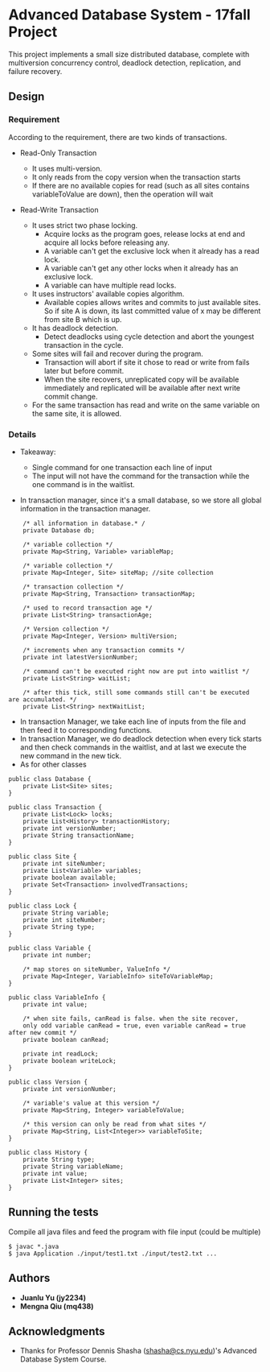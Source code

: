 
# Advanced Database System - 17fall Project

This project implements a small size distributed database, complete with multiversion concurrency control, deadlock detection, replication, and
failure recovery.

## Design 

### Requirement

According to the requirement, there are two kinds of transactions.

- Read-Only Transaction

    - It uses multi-version.
    - It only reads from the copy version when the transaction starts
    - If there are no available copies for read (such as all sites contains variableToValue are down), then the operation will wait

- Read-Write Transaction

    - It uses strict two phase locking. 
        - Acquire locks as the program goes, release locks at end and acquire all locks before releasing any.
        - A variable can't get the exclusive lock when it already has a read lock.
        - A variable can't get any other locks when it already has an exclusive lock.
        - A variable can have multiple read locks.
    - It uses instructors' available copies algorithm.
        - Available copies allows writes and commits to just available sites. So if site A is down, its last committed value of x may be different from site B which is up. 
    - It has deadlock detection.
        - Detect deadlocks using cycle detection and abort the youngest transaction in the cycle.
    - Some sites will fail and recover during the program.
        - Transaction will abort if site it chose to read or write from fails later but before commit.
        - When the site recovers, unreplicated copy will be available immediately and replicated will be available after next write commit change.
    - For the same transaction has read and write on the same variable on the same site, it is allowed.
        
 
        
### Details
    
- Takeaway:
    - Single command for one transaction each line of input
    - The input will not have the command for the transaction while the one command is in the waitlist.


- In transaction manager, since it's a small database, so we store all global information in the transaction manager.
```
    /* all information in database.* /
    private Database db;
    
    /* variable collection */
    private Map<String, Variable> variableMap; 
    
    /* variable collection */
    private Map<Integer, Site> siteMap; //site collection
    
    /* transaction collection */
    private Map<String, Transaction> transactionMap; 
    
    /* used to record transaction age */
    private List<String> transactionAge; 
    
    /* Version collection */
    private Map<Integer, Version> multiVersion;
    
    /* increments when any transaction commits */
    private int latestVersionNumber;
    
    /* command can't be executed right now are put into waitlist */
    private List<String> waitList; 
    
    /* after this tick, still some commands still can't be executed are accumulated. */
    private List<String> nextWaitList; 

```

- In transaction Manager, we take each line of inputs from the file and then feed it to corresponding functions. 
- In transaction Manager, we do deadlock detection when every tick starts and then check commands in the waitlist, and at last we execute the new command in the new tick.
- As for other classes
```
public class Database {
    private List<Site> sites;
}
```
```
public class Transaction {
    private List<Lock> locks;
    private List<History> transactionHistory;
    private int versionNumber;
    private String transactionName;
}
```
```
public class Site {
    private int siteNumber;
    private List<Variable> variables;
    private boolean available;
    private Set<Transaction> involvedTransactions;
}
```
```
public class Lock {
    private String variable;
    private int siteNumber;
    private String type;
}
```
```
public class Variable {
    private int number;
    
    /* map stores on siteNumber, ValueInfo */
    private Map<Integer, VariableInfo> siteToVariableMap;
}
```
```
public class VariableInfo {
    private int value;
    
    /* when site fails, canRead is false. when the site recover, 
    only odd variable canRead = true, even variable canRead = true after new commit */
    private boolean canRead;
    
    private int readLock;
    private boolean writeLock;
}
```
```
public class Version {
    private int versionNumber;
    
    /* variable's value at this version */
    private Map<String, Integer> variableToValue;
    
    /* this version can only be read from what sites */
    private Map<String, List<Integer>> variableToSite;
}
```
```
public class History {
    private String type;
    private String variableName;
    private int value;
    private List<Integer> sites;
}
```
## Running the tests

Compile all java files and feed the program with file input (could be multiple)

```
$ javac *.java
$ java Application ./input/test1.txt ./input/test2.txt ...
```


## Authors

* **Juanlu Yu (jy2234)**
* **Mengna Qiu (mq438)**



## Acknowledgments

* Thanks for Professor Dennis Shasha (shasha@cs.nyu.edu)'s Advanced Database System Course.

